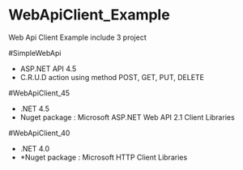 WebApiClient_Example
====================

Web Api Client Example include 3 project

#SimpleWebApi
* ASP.NET API 4.5
* C.R.U.D action using method POST, GET, PUT, DELETE 

#WebApiClient_45
* .NET 4.5 
* Nuget package : Microsoft ASP.NET Web API 2.1 Client Libraries

#WebApiClient_40
* .NET 4.0
* *Nuget package : Microsoft HTTP Client Libraries

